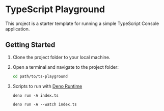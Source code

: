 # TypeScript Playground

This project is a starter template for running a simple TypeScript Console application.

## Getting Started

1. Clone the project folder to your local machine.

2. Open a terminal and navigate to the project folder:

   ```bash
   cd path/to/ts-playground
   ```

3. Scripts to run with [Deno Runtime](https://deno.com/)
   ```
   deno run -A index.ts
    ```
    ```
   deno run -A --watch index.ts 
   ```